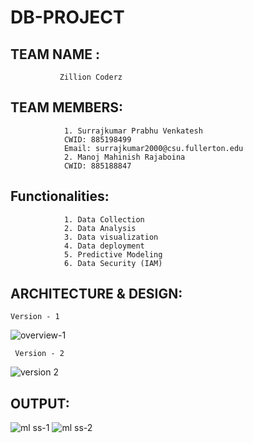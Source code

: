 # DB-PROJECT

## TEAM NAME : 
               Zillion Coderz
## TEAM MEMBERS:
                1. Surrajkumar Prabhu Venkatesh 
                CWID: 885198499
                Email: surrajkumar2000@csu.fullerton.edu
                2. Manoj Mahinish Rajaboina 
                CWID: 885188847
                
## Functionalities:
                1. Data Collection 
                2. Data Analysis
                3. Data visualization
                4. Data deployment 
                5. Predictive Modeling
                6. Data Security (IAM)
         
## ARCHITECTURE & DESIGN:
    Version - 1
![overview-1](https://github.com/SurrajKumar2000/DB-PROJECT/assets/68986795/d8476acb-3f66-432e-8d62-64e71d9e37b7)

     Version - 2
![version 2](https://github.com/SurrajKumar2000/DB-PROJECT/assets/124347739/bbc2c8c6-5c7c-4287-848d-a1366ae4da17)


## OUTPUT:

![ml ss-1](https://github.com/SurrajKumar2000/DB-PROJECT/assets/68986795/bdf840c5-62ae-482d-823e-6ef39e1021ae)
![ml ss-2](https://github.com/SurrajKumar2000/DB-PROJECT/assets/68986795/aeb803b2-bdac-434c-986b-db5af0c1fab3)

